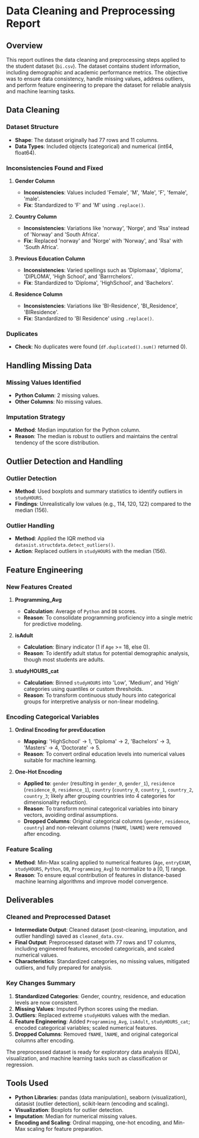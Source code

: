 # Data Cleaning and Preprocessing Report

## Overview

This report outlines the data cleaning and preprocessing steps applied to the student dataset (`bi.csv`). The dataset contains student information, including demographic and academic performance metrics. The objective was to ensure data consistency, handle missing values, address outliers, and perform feature engineering to prepare the dataset for reliable analysis and machine learning tasks.

## Data Cleaning

### Dataset Structure

- **Shape**: The dataset originally had 77 rows and 11 columns.
- **Data Types**: Included objects (categorical) and numerical (int64, float64).

### Inconsistencies Found and Fixed

1. **Gender Column**

   - **Inconsistencies**: Values included 'Female', 'M', 'Male', 'F', 'female', 'male'.
   - **Fix**: Standardized to 'F' and 'M' using `.replace()`.

2. **Country Column**

   - **Inconsistencies**: Variations like 'norway', 'Norge', and 'Rsa' instead of 'Norway' and 'South Africa'.
   - **Fix**: Replaced 'norway' and 'Norge' with 'Norway', and 'Rsa' with 'South Africa'.

3. **Previous Education Column**

   - **Inconsistencies**: Varied spellings such as 'Diplomaaa', 'diploma', 'DIPLOMA', 'High School', and 'Barrrchelors'.
   - **Fix**: Standardized to 'Diploma', 'HighSchool', and 'Bachelors'.

4. **Residence Column**
   - **Inconsistencies**: Variations like 'BI-Residence', 'BI_Residence', 'BIResidence'.
   - **Fix**: Standardized to 'BI Residence' using `.replace()`.

### Duplicates

- **Check**: No duplicates were found (`df.duplicated().sum()` returned 0).

## Handling Missing Data

### Missing Values Identified

- **Python Column**: 2 missing values.
- **Other Columns**: No missing values.

### Imputation Strategy

- **Method**: Median imputation for the Python column.
- **Reason**: The median is robust to outliers and maintains the central tendency of the score distribution.

## Outlier Detection and Handling

### Outlier Detection

- **Method**: Used boxplots and summary statistics to identify outliers in `studyHOURS`.
- **Findings**: Unrealistically low values (e.g., 114, 120, 122) compared to the median (156).

### Outlier Handling

- **Method**: Applied the IQR method via `datasist.structdata.detect_outliers()`.
- **Action**: Replaced outliers in `studyHOURS` with the median (156).

## Feature Engineering

### New Features Created

1. **Programming_Avg**

   - **Calculation**: Average of `Python` and `DB` scores.
   - **Reason**: To consolidate programming proficiency into a single metric for predictive modeling.

2. **isAdult**

   - **Calculation**: Binary indicator (1 if `Age` >= 18, else 0).
   - **Reason**: To identify adult status for potential demographic analysis, though most students are adults.

3. **studyHOURS_cat**
   - **Calculation**: Binned `studyHOURS` into 'Low', 'Medium', and 'High' categories using quantiles or custom thresholds.
   - **Reason**: To transform continuous study hours into categorical groups for interpretive analysis or non-linear modeling.

### Encoding Categorical Variables

1. **Ordinal Encoding for prevEducation**

   - **Mapping**: 'HighSchool' → 1, 'Diploma' → 2, 'Bachelors' → 3, 'Masters' → 4, 'Doctorate' → 5.
   - **Reason**: To convert ordinal education levels into numerical values suitable for machine learning.

2. **One-Hot Encoding**
   - **Applied to**: `gender` (resulting in `gender_0`, `gender_1`), `residence` (`residence_0`, `residence_1`), `country` (`country_0`, `country_1`, `country_2`, `country_3`; likely after grouping countries into 4 categories for dimensionality reduction).
   - **Reason**: To transform nominal categorical variables into binary vectors, avoiding ordinal assumptions.
   - **Dropped Columns**: Original categorical columns (`gender`, `residence`, `country`) and non-relevant columns (`fNAME`, `lNAME`) were removed after encoding.

### Feature Scaling

- **Method**: Min-Max scaling applied to numerical features (`Age`, `entryEXAM`, `studyHOURS`, `Python`, `DB`, `Programming_Avg`) to normalize to a [0, 1] range.
- **Reason**: To ensure equal contribution of features in distance-based machine learning algorithms and improve model convergence.

## Deliverables

### Cleaned and Preprocessed Dataset

- **Intermediate Output**: Cleaned dataset (post-cleaning, imputation, and outlier handling) saved as `cleaned_data.csv`.
- **Final Output**: Preprocessed dataset with 77 rows and 17 columns, including engineered features, encoded categoricals, and scaled numerical values.
- **Characteristics**: Standardized categories, no missing values, mitigated outliers, and fully prepared for analysis.

### Key Changes Summary

1. **Standardized Categories**: Gender, country, residence, and education levels are now consistent.
2. **Missing Values**: Imputed Python scores using the median.
3. **Outliers**: Replaced extreme `studyHOURS` values with the median.
4. **Feature Engineering**: Added `Programming_Avg`, `isAdult`, `studyHOURS_cat`; encoded categorical variables; scaled numerical features.
5. **Dropped Columns**: Removed `fNAME`, `lNAME`, and original categorical columns after encoding.

The preprocessed dataset is ready for exploratory data analysis (EDA), visualization, and machine learning tasks such as classification or regression.

## Tools Used

- **Python Libraries**: pandas (data manipulation), seaborn (visualization), datasist (outlier detection), scikit-learn (encoding and scaling).
- **Visualization**: Boxplots for outlier detection.
- **Imputation**: Median for numerical missing values.
- **Encoding and Scaling**: Ordinal mapping, one-hot encoding, and Min-Max scaling for feature preparation.
